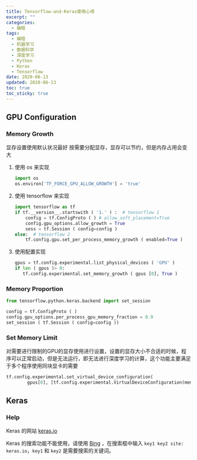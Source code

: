 ```yaml
---
title: Tensorflow-and-Keras使用心得
excerpt: ""
categories:
  - 编程
tags:
  - 编程
  - 机器学习
  - 数据科学
  - 深度学习
  - Python
  - Keras
  - Tensorflow
date: 2020-06-13
updated: 2020-06-13
toc: true
toc_sticky: true
---
```


## GPU  Configuration

### Memory Growth

显存设置使用默认状况最好
按需要分配显存，显存可以节约，但是内存占用会变大

1. 使用 os 来实现

    ```python
    import os
    os.environ['TF_FORCE_GPU_ALLOW_GROWTH'] = 'true'
    ```

2. 使用 tensorflow 来实现

    ```python
    import tensorflow as tf
    if tf.__version__.startswith ( '1.' ) :  # tensorflow 1
        config = tf.ConfigProto ( ) # allow_soft_placement=True
        config.gpu_options.allow_growth = True
        sess = tf.Session ( config=config )
    else:  # tensorflow 2
        tf.config.gpu.set_per_process_memory_growth ( enabled=True )
    ```

3. 使用配置实现

    ```python
    gpus = tf.config.experimental.list_physical_devices ( 'GPU' )
    if len ( gpus )> 0:
       tf.config.experimental.set_memory_growth ( gpus [0], True )
    ```

### Memory Proportion

```python
from tensorflow.python.keras.backend import set_session

config = tf.ConfigProto ( )
config.gpu_options.per_process_gpu_memory_fraction = 0.9
set_session ( tf.Session ( config=config ))
```

### Set Memory Limit

对需要进行限制的GPU的显存使用进行设置，设置的显存大小不合适的时候，程序可以正常启动，但是无法运行，即无法进行深度学习的计算，这个功能主要满足于多个程序使用同块显卡的需要

```python
tf.config.experimental.set_virtual_device_configuration(
        gpus[0], [tf.config.experimental.VirtualDeviceConfiguration(memory_limit=5000)])
```

## Keras

### Help

Keras 的网站 [keras.io](https://keras.io/)

Keras 的搜索功能不能使用，请使用 [Bing](http://en.bing.com) ，在搜索框中输入 `key1 key2 site: keras.io`，`key1` 和 `key2` 是需要搜索的关键词。
